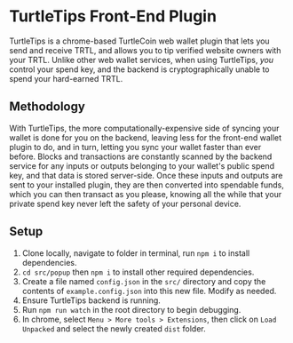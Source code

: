 # TurtleTips Front-End Plugin
TurtleTips is a chrome-based TurtleCoin web wallet plugin that lets you send and receive TRTL, and allows you to tip verified website owners with your TRTL. Unlike other web wallet services, when using TurtleTips, *you* control your spend key, and the backend is cryptographically unable to spend your hard-earned TRTL.

## Methodology
With TurtleTips, the more computationally-expensive side of syncing your wallet is done for you on the backend, leaving less for the front-end wallet plugin to do, and in turn, letting you sync your wallet faster than ever before. Blocks and transactions are constantly scanned by the backend service for any inputs or outputs belonging to your wallet's public spend key, and that data is stored server-side. Once these inputs and outputs are sent to your installed plugin, they are then converted into spendable funds, which you can then transact as you please, knowing all the while that your private spend key never left the safety of your personal device.

## Setup
1. Clone locally, navigate to folder in terminal, run `npm i` to install dependencies.
2. `cd src/popup` then `npm i` to install other required dependencies.
3. Create a file named `config.json` in the `src/` directory and copy the contents of `example.config.json` into this new file. Modify as needed.
4. Ensure TurtleTips backend is running.
5. Run `npm run watch` in the root directory to begin debugging.
6. In chrome, select `Menu > More tools > Extensions`, then click on `Load Unpacked` and select the newly created `dist` folder.
